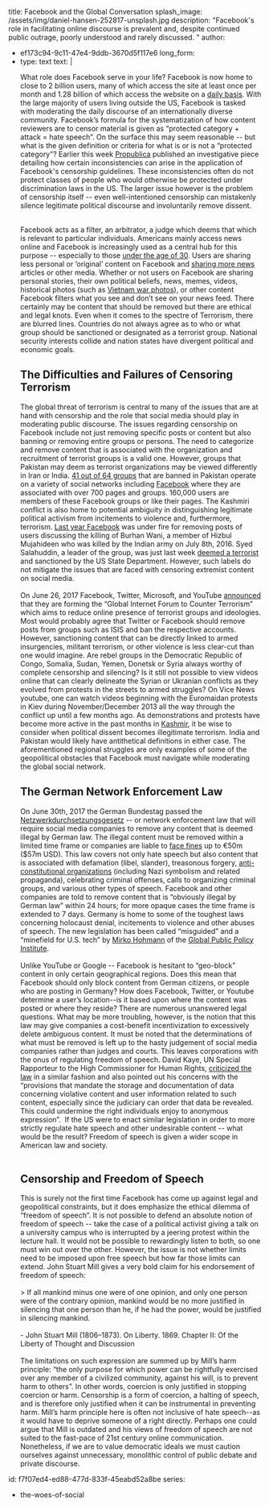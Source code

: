 title: Facebook and the Global Conversation
splash_image: /assets/img/daniel-hansen-252817-unsplash.jpg
description: "Facebook's role in facilitating online discourse is prevalent and, despite continued public outrage, poorly understood and rarely discussed.  "
author:
  - ef173c94-9c11-47e4-9ddb-3670d5f117e6
long_form:
  - 
    type: text
    text: |
      <p>What role does Facebook serve in your life? Facebook is now home to close to 2 billion users, many of which access the site at least once per month and 1.28 billion of which access the website on a <a href="https://newsroom.fb.com/company-info/">daily basis</a>. With the large majority of users living outside the US, Facebook is tasked with moderating the daily discourse of an internationally diverse community. Facebook’s formula for the systematization of how content reviewers are to censor material is given as “protected category + attack = hate speech”. On the surface this may seem reasonable -- but what is the given definition or criteria for what is or is not a “protected category”? Earlier this week <a href="https://www.propublica.org/article/facebook-hate-speech-censorship-internal-documents-algorithms">Propublica</a> published an investigative piece detailing how certain inconsistencies can arise in the application of Facebook's censorship guidelines. These inconsistencies often do not protect classes of people who would otherwise be protected under discrimination laws in the US. The larger issue however is the problem of censorship itself -- even well-intentioned censorship can mistakenly silence legitimate political discourse and involuntarily remove dissent.</p><p><br>Facebook acts as a filter, an arbitrator, a judge which deems that which is relevant to particular individuals. Americans mainly access news online and Facebook is increasingly used as a central hub for this purpose -- especially to those <a href="http://www.journalism.org/2016/07/07/pathways-to-news/">under the age of 30</a>. Users are sharing less personal or ‘original’ content on Facebook and <a href="https://www.theinformation.com/facebook-struggles-to-stop-decline-in-original-sharing?shared=eeb2ca">sharing more news</a> articles or other media. Whether or not users on Facebook are sharing personal stories, their own political beliefs, news, memes, videos, historical photos (such as <a href="https://www.nytimes.com/2016/09/10/technology/facebook-vietnam-war-photo-nudity.html">Vietnam war photos</a>), or other content Facebook filters what you see and don’t see on your news feed. There certainly may be content that should be removed but there are ethical and legal knots. Even when it comes to the spectre of Terrorism, there are blurred lines. Countries do not always agree as to who or what group should be sanctioned or designated as a terrorist group. National security interests collide and nation states have divergent political and economic goals. <br></p><h2>The Difficulties and Failures of Censoring Terrorism<br></h2><p>The global threat of terrorism is central to many of the issues that are at hand with censorship and the role that social media should play in moderating public discourse. The issues regarding censorship on Facebook include not just removing specific posts or content but also banning or removing entire groups or persons. The need to categorize and remove content that is associated with the organization and recruitment of terrorist groups is a valid one. However, groups that Pakistan may deem as terrorist organizations may be viewed differently in Iran or India. <a href="http://www.nacta.gov.pk/Downloads/BannedOrganization%28Eng%29.pdf">41 out of 64 groups</a> that are banned in Pakistan operate on a variety of social networks including <a href="https://www.dawn.com/news/1335561/banned-outfits-in-pakistan-operate-openly-on-facebook">Facebook</a> where they are associated with over 700 pages and groups. 160,000 users are members of these Facebook groups or like their pages. The Kashmiri conflict is also home to potential ambiguity in distinguishing legitimate political activism from incitements to violence and, furthermore, terrorism. <a href="https://www.theguardian.com/technology/2016/jul/19/facebook-under-fire-censoring-kashmir-posts-accounts">Last year Facebook</a> was under fire for removing posts of users discussing the killing of Burhan Wani, a member of Hizbul Mujahideen who was killed by the Indian army on July 8th, 2016. Syed Salahuddin, a leader of the group, was just last week <a href="https://www.reuters.com/article/us-pakistan-militants-kashmir-idUSKBN19M3EZ">deemed a terrorist</a> and sanctioned by the US State Department. However, such labels do not mitigate the issues that are faced with censoring extremist content on social media. <br><br>On June 26, 2017 Facebook, Twitter, Microsoft, and YouTube <a href="https://blog.twitter.com/official/en_us/topics/company/2017/Global-Internet-Forum-to-Counter-Terrorism.html">announced</a> that they are forming the “Global Internet Forum to Counter Terrorism” which aims to reduce online presence of terrorist groups and ideologies. Most would probably agree that Twitter or Facebook should remove posts from groups such as ISIS and ban the respective accounts. However, sanctioning content that can be directly linked to armed insurgencies, militant terrorism, or other violence is less clear-cut than one would imagine. Are rebel groups in the Democratic Republic of Congo, Somalia, Sudan, Yemen, Donetsk or Syria always worthy of complete censorship and silencing? Is it still not possible to view videos online that can clearly delineate the Syrian or Ukranian conflicts as they evolved from protests in the streets to armed struggles? On Vice News youtube, one can watch videos beginning with the Euromaidan protests in Kiev during November/December 2013 all the way through the conflict up until a few months ago. As demonstrations and protests have become more active in the past months in <a href="http://www.reuters.com/article/us-india-kashmir-idUSKBN18701T">Kashmir</a>, it be wise to consider when political dissent becomes illegitimate terrorism. India and Pakistan would likely have antithetical definitions in either case. The aforementioned regional struggles are only examples of some of the geopolitical obstacles that Facebook must navigate while moderating the global social network. <br></p><p></p><h2>The German Network Enforcement Law<br></h2><p>On June 30th, 2017 the German Bundestag passed the <a href="http://dip21.bundestag.de/dip21/btd/18/123/1812356.pdf">Netzwerkdurchsetzungsgesetz</a> -- or network enforcement law that will require social media companies to remove any content that is deemed illegal by German law. The illegal content must be removed within a limited time frame or companies are liable to <a href="https://www.theguardian.com/media/2017/jun/30/germany-approves-plans-to-fine-social-media-firms-up-to-50m">face fines</a> up to €50m ($57m USD). This law covers not only hate speech but also content that is associated with defamation (libel, slander), treasonous forgery, <a href="https://en.wikipedia.org/wiki/Strafgesetzbuch">anti-constitutional organizations</a> (including Nazi symbolism and related propaganda), celebrating criminal offenses, calls to organizing criminal groups, and various other types of speech. Facebook and other companies are told to remove content that is “obviously illegal by German law” within 24 hours; for more opaque cases the time frame is extended to 7 days. Germany is home to some of the toughest laws concerning holocaust denial, incitements to violence and other abuses of speech. The new legislation has been called “misguided” and a “minefield for U.S. tech” by <a href="https://www.cfr.org/blog-post/germanys-misguided-social-media-law-minefield-us-tech">Mirko Hohmann</a> of the <a href="http://www.gppi.net/issue-areas/data-technology-politics/">Global Public Policy Institute</a>. <br><br>Unlike YouTube or Google -- Facebook is hesitant to “geo-block” content in only certain geographical regions. Does this mean that Facebook should only block content from German citizens, or people who are posting in Germany? How does Facebook, Twitter, or Youtube determine a user’s location--is it based upon where the content was posted or where they reside? There are numerous unanswered legal questions. What may be more troubling, however, is the notion that this law may give companies a cost-benefit incentivization to excessively delete ambiguous content. It must be noted that the determinations of what must be removed is left up to the hasty judgement of social media companies rather than judges and courts. This leaves corporations with the onus of regulating freedom of speech. David Kaye, UN Special Rapporteur to the High Commissioner for Human Rights, <a href="http://www.ohchr.org/Documents/Issues/Opinion/Legislation/OL-DEU-1-2017.pdf">criticized the law</a> in a similar fashion and also pointed out his concerns with the “provisions that mandate the storage and documentation of data concerning violative content and user information related to such content, especially since the judiciary can order that data be revealed. This could undermine the right individuals enjoy to anonymous expression”.&nbsp; If the US were to enact similar legislation in order to more strictly regulate hate speech and other undesirable content -- what would be the result? Freedom of speech is given a wider scope in American law and society. <br><br></p><h2>Censorship and Freedom of Speech </h2><p>This is surely not the first time Facebook has come up against legal and geopolitical constraints, but it does emphasize the ethical dilemma of “freedom of speech”. It is not possible to defend an absolute notion of freedom of speech -- take the case of a political activist giving a talk on a university campus who is interrupted by a jeering protest within the lecture hall. It would not be possible to rewardingly listen to both, so one must win out over the other. However, the issue is not whether limits need to be imposed upon free speech but how far those limits can extend. John Stuart Mill gives a very bold claim for his endorsement of freedom of speech: <br><br>&gt; If all mankind minus one were of one opinion, and only one person were of the contrary opinion, mankind would be no more justified in silencing that one person than he, if he had the power, would be justified in silencing mankind. <br>&nbsp;<br>- John Stuart Mill (1806–1873). On Liberty. 1869. Chapter II: Of the Liberty of Thought and Discussion<br><br>The limitations on such expression are summed up by Mill’s harm principle: “the only purpose for which power can be rightfully exercised over any member of a civilized community, against his will, is to prevent harm to others”. In other words, coercion is only justified in stopping coercion or harm. Censorship is a form of coercion, a halting of speech, and is therefore only justified when it can be instrumental in preventing harm. Mill’s harm principle here is often not inclusive of hate speech--as it would have to deprive someone of a right directly. Perhaps one could argue that Mill is outdated and his views of freedom of speech are not suited to the fast-pace of 21st century online communication. Nonetheless, if we are to value democratic ideals we must caution ourselves against unnecessary, monolithic control of public debate and private discourse.<br></p>
id: f7f07ed4-ed88-477d-833f-45eabd52a8be
series:
  - the-woes-of-social
